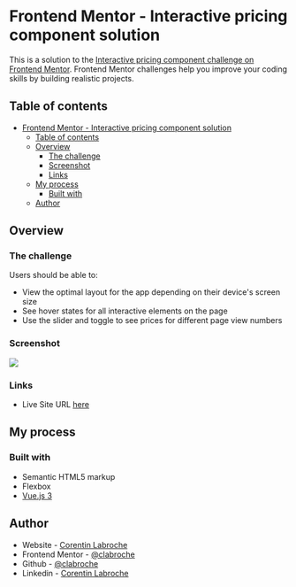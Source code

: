 # Frontend Mentor - Interactive pricing component solution

This is a solution to the [Interactive pricing component challenge on Frontend Mentor](https://www.frontendmentor.io/challenges/interactive-pricing-component-t0m8PIyY8). Frontend Mentor challenges help you improve your coding skills by building realistic projects. 

## Table of contents

- [Frontend Mentor - Interactive pricing component solution](#frontend-mentor---interactive-pricing-component-solution)
  - [Table of contents](#table-of-contents)
  - [Overview](#overview)
    - [The challenge](#the-challenge)
    - [Screenshot](#screenshot)
    - [Links](#links)
  - [My process](#my-process)
    - [Built with](#built-with)
  - [Author](#author)


## Overview

### The challenge

Users should be able to:

- View the optimal layout for the app depending on their device's screen size
- See hover states for all interactive elements on the page
- Use the slider and toggle to see prices for different page view numbers

### Screenshot

![](./screenshot.jpg)

### Links

- Live Site URL [here](https://fm-interactive-pricing-component.corentinlabroche.fr)

## My process

### Built with

- Semantic HTML5 markup
- Flexbox
- [Vue.js 3](https://v3.vuejs.org/)

## Author

- Website - [Corentin Labroche](https://corentinlabroche.fr)
- Frontend Mentor - [@clabroche](https://www.frontendmentor.io/profile/clabroche)
- Github - [@clabroche](https://github.com/clabroche)
- Linkedin - [Corentin Labroche](https://www.linkedin.com/in/corentin-labroche-14b785133/)
